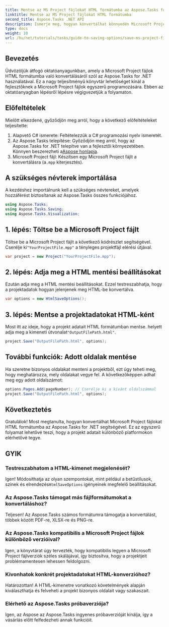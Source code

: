 ```yaml
---
title: Mentse az MS Project fájlokat HTML formátumba az Aspose.Tasks for .NET segítségével
linktitle: Mentse az MS Project fájlokat HTML formátumba
second_title: Aspose.Tasks .NET API
description: Ismerje meg, hogyan konvertálhat könnyedén Microsoft Project fájlokat (.mpp) HTML formátumba az Aspose.Tasks for .NET segítségével. Ez az átfogó oktatóanyag lépésről lépésre tartalmazza a projektfájlok betöltését, a HTML-kimenet testreszabását és bizonyos oldalak mentését.
type: docs
weight: 10
url: /hu/net/tutorials/tasks/guide-to-saving-options/save-ms-project-files-to-html-format/
---
```

## Bevezetés

Üdvözöljük átfogó oktatóanyagunkban, amely a Microsoft Project fájlok HTML formátumba való konvertálásáról szól az Aspose.Tasks for .NET használatával. Ez a nagy teljesítményű könyvtár lehetőséget kínál a fejlesztőknek a Microsoft Project fájlok egyszerű programozására. Ebben az oktatóanyagban lépésről lépésre végigvezetjük a folyamaton.

## Előfeltételek

Mielőtt elkezdené, győződjön meg arról, hogy a következő előfeltételeket teljesítette:

1. Alapvető C# ismerete: Feltételezzük a C# programozási nyelv ismeretét.
2.  Az Aspose.Tasks telepítése: Győződjön meg arról, hogy az Aspose.Tasks for .NET telepítve van a fejlesztői környezetében. Könnyen beszerezheti a[Aspose honlapja](https://www.aspose.com).
3.  Microsoft Project fájl: Készítsen egy Microsoft Project fájlt a konvertálásra (a`.mpp` kiterjesztés).

## A szükséges névterek importálása

A kezdéshez importálnunk kell a szükséges névtereket, amelyek hozzáférést biztosítanak az Aspose.Tasks összes funkciójához.

```csharp
using Aspose.Tasks;
using Aspose.Tasks.Saving;
using Aspose.Tasks.Visualization;
```

## 1. lépés: Töltse be a Microsoft Project fájlt

 Töltse be a Microsoft Project fájlt a következő kódrészlet segítségével. Cserélje ki`"YourProjectFile.mpp"` a tényleges projektfájl elérési útjával.

```csharp
var project = new Project("YourProjectFile.mpp");
```

## 2. lépés: Adja meg a HTML mentési beállításokat

Ezután adja meg a HTML mentési beállításokat. Ezzel testreszabhatja, hogy a projektadatok hogyan jelenjenek meg HTML-be konvertálva.

```csharp
var options = new HtmlSaveOptions();
```

## 3. lépés: Mentse a projektadatokat HTML-ként

 Most itt az ideje, hogy a projekt adatait HTML formátumban mentse. helyett adja meg a kimeneti útvonalat`"OutputFilePath.html"`.

```csharp
project.Save("OutputFilePath.html", options);
```

## További funkciók: Adott oldalak mentése

Ha szeretne bizonyos oldalakat menteni a projektből, ezt úgy teheti meg, hogy meghatározza, mely oldalakat vegye fel. A következőképpen adhat meg egy adott oldalszámot:

```csharp
options.Pages.Add(pageNumber); // Cserélje ki a kívánt oldalszámmal
project.Save("OutputFilePath.html", options);
```

## Következtetés

Gratulálok! Most megtanulta, hogyan konvertálhat Microsoft Project fájlokat HTML formátumba az Aspose.Tasks for .NET segítségével. Ez az egyszerű folyamat lehetővé teszi, hogy a projekt adatait különböző platformokon elérhetővé tegye.

## GYIK

### Testreszabhatom a HTML-kimenet megjelenését?
 Igen! Módosíthatja az olyan szempontokat, mint például a betűstílusok, színek és elrendezés`HtmlSaveOptions` igényeinek megfelelő beállításokat.

### Az Aspose.Tasks támogat más fájlformátumokat a konvertáláshoz?
Teljesen! Az Aspose.Tasks számos formátumra támogatja a konvertálást, többek között PDF-re, XLSX-re és PNG-re.

### Az Aspose.Tasks kompatibilis a Microsoft Project fájlok különböző verzióival?
Igen, a könyvtárat úgy tervezték, hogy kompatibilis legyen a Microsoft Project fájlverziók széles skálájával, így biztosítva, hogy a projektjeit problémamentesen lehessen feldolgozni.

### Kivonhatok konkrét projektadatokat HTML-konverzióhoz?
Határozottan! A HTML-kimenetre vonatkozó követelmények alapján kiválaszthatja és felveheti a projekt bizonyos oldalait vagy szakaszait.

### Elérhető az Aspose.Tasks próbaverziója?
Igen, az Aspose az Aspose.Tasks ingyenes próbaverzióját kínálja, így a vásárlás előtt felfedezheti annak funkcióit.